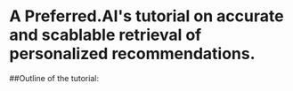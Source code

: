 # A Preferred.AI's tutorial on accurate and scablable retrieval of personalized recommendations. 

##Outline of the tutorial:

